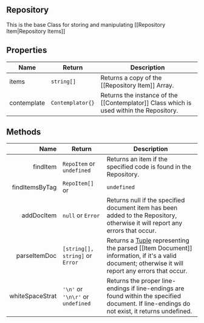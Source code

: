 ## Repository
This is the base Class for storing and manipulating [[Repository Item|Repository Items]]

## Properties
Name | Return | Description
---------|-----------|--------------------
items               | `string[]` | Returns a copy of the [[Repository Item]] Array.
contemplate | `Contemplator{}` | Returns the instance of the [[Contemplator]] Class which is used within the Repository.

## Methods
Name | Return | Description
------------:|--------------|-----------------------------------------------------
findItem | `RepoItem` or `undefined` | Returns an item if the specified code is found in the Repository.
findItemsByTag | `RepoItem[]` or |`undefined` | ==WIP== Returns a list of Repository Items if the tag was found within the Repository.
addDocItem | `null` or `Error` | Returns null if the specified document item has been added to the Repository, otherwise it will report any errors that occur. 
parseItemDoc | `[string[], string]` or `Error` | Returns a [Tuple] representing the parsed [[Item Document]] information, if it's a valid document; otherwise it will report any errors that occur.
whiteSpaceStrat | `'\n'` or  `'\n\r'` or `undefined` | Returns the proper line-endings if line-endings are found within the specified document. If line-endings do not exist, it returns undefined.

[Tuple]:https://www.tutorialsteacher.com/typescript/typescript-tuple